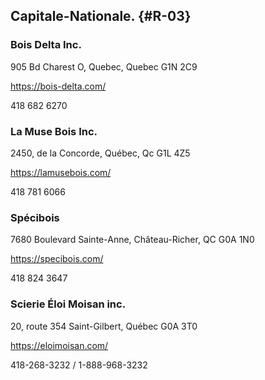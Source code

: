 
## Capitale-Nationale. {#R-03}

###  Bois Delta Inc.

905 Bd Charest O, Quebec, Quebec G1N 2C9

<https://bois-delta.com/>

418 682 6270

### La Muse Bois Inc.

2450, de la Concorde, Québec, Qc G1L 4Z5

<https://lamusebois.com/>

418 781 6066

### Spécibois

7680 Boulevard Sainte-Anne, Château-Richer, QC G0A 1N0

<https://specibois.com/>

418 824 3647

### Scierie Éloi Moisan inc. 

20, route 354 Saint-Gilbert, Québec G0A 3T0 

https://eloimoisan.com/

418-268-3232 /  1-888-968-3232

